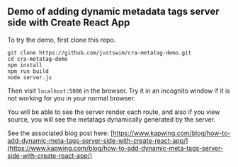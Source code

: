 ## Demo of adding dynamic metadata tags server side with Create React App

To try the demo, first clone this repo.

```
git clone https://github.com/justswim/cra-metatag-demo.git
cd cra-metatag-demo
npm install
npm run build
node server.js
```

Then visit `localhost:5000` in the browser. Try it in an incognito window if it is not working for you in your normal browser. 

You will be able to see the server render each route, and also if you view source, you will see the metatags dynamically generated by the server.

See the associated blog post here: [https://www.kapwing.com/blog/how-to-add-dynamic-meta-tags-server-side-with-create-react-app/](https://www.kapwing.com/blog/how-to-add-dynamic-meta-tags-server-side-with-create-react-app/)
